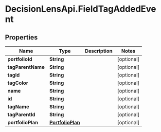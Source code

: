 # DecisionLensApi.FieldTagAddedEvent

## Properties
Name | Type | Description | Notes
------------ | ------------- | ------------- | -------------
**portfolioId** | **String** |  | [optional] 
**tagParentName** | **String** |  | [optional] 
**tagId** | **String** |  | [optional] 
**tagColor** | **String** |  | [optional] 
**name** | **String** |  | [optional] 
**id** | **String** |  | [optional] 
**tagName** | **String** |  | [optional] 
**tagParentId** | **String** |  | [optional] 
**portfolioPlan** | [**PortfolioPlan**](PortfolioPlan.md) |  | [optional] 


